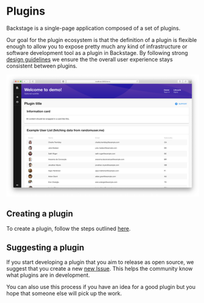 # Plugins

Backstage is a single-page application composed of a set of plugins.

Our goal for the plugin ecosystem is that the definition of a plugin is flexible
enough to allow you to expose pretty much any kind of infrastructure or software
development tool as a plugin in Backstage. By following strong
[design guidelines](../dls/design.md) we ensure the the overall user experience
stays consistent between plugins.

![plugin](my-plugin_screenshot.png)

## Creating a plugin

To create a plugin, follow the steps outlined [here](create-a-plugin.md).

## Suggesting a plugin

If you start developing a plugin that you aim to release as open source, we
suggest that you create a new
[new Issue](https://github.com/spotify/backstage/issues/new?template=plugin_template.md).
This helps the community know what plugins are in development.

You can also use this process if you have an idea for a good plugin but you hope
that someone else will pick up the work.
